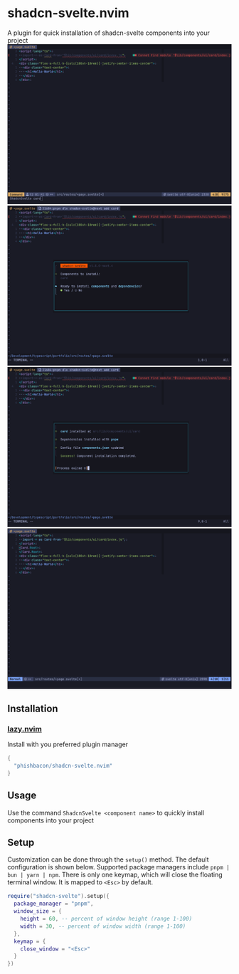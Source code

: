 # shadcn-svelte.nvim

A plugin for quick installation of shadcn-svelte components into your project
![Component Not Installed](showcase/error.png)
![Popup](showcase/popup.png)
![Popup Complete](showcase/popup-complete.png)
![Component Available](showcase/component-available.png)

## Installation

### [lazy.nvim](https://github.com/folke/lazy.nvim)

Install with you preferred plugin manager

```lua
{
  "phishbacon/shadcn-svelte.nvim"
}
```

## Usage

Use the command ```ShadcnSvelte <component name>``` to quickly install components into your project

## Setup

Customization can be done through the ```setup()``` method. The default configuration is shown below. Supported package managers include ```pnpm | bun | yarn | npm```. There is only one keymap, which will close the floating terminal window. It is mapped to ```<Esc>``` by default.

```lua
require("shadcn-svelte").setup({
  package_manager = "pnpm",
  window_size = {
    height = 60, -- percent of window height (range 1-100)
    width = 30, -- percent of window width (range 1-100)
  },
  keymap = {
    close_window = "<Esc>"
  }
})
```



